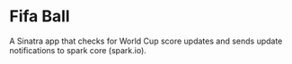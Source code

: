 Fifa Ball
=========

A Sinatra app that checks for World Cup score updates and sends update notifications to spark core (spark.io).